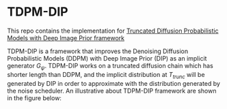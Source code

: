 # TDPM-DIP

This repo contains the implementation for [Truncated Diffusion Probabilistic Models with Deep Image Prior framework](report.pdf)

TDPM-DIP is a framework that improves the Denoising Diffusion Probabilistic Models (DDPM) with Deep Image Prior (DIP) as an implicit generator $G_\psi$. TDPM-DIP works on a truncated diffusion chain which has shorter length than DDPM, and the implicit distribution at $T_{trunc}$ will be generated by DIP in order to approximate with the distribution generated by the noise scheduler. An illustrative about TDPM-DIP framework are shown in the figure below:
